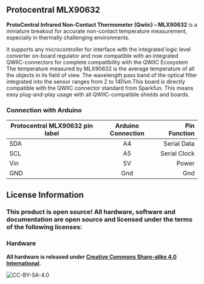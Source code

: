 ## Protocentral MLX90632

**ProtoCentral Infrared Non-Contact Thermometer (Qwiic) – MLX90632** is a miniature breakout for accurate non-contact temperature measurement, especially in thermally challenging environments.


It supports any microcontroller for interface with the integrated logic level converter on-board regulator and now compatible with an integrated QWIIC-connectors for complete compatibility with the QWIIC Ecosystem The temperature measured by MLX90632 is the average temperature of all the objects in its field of view. The wavelength pass band of the optical filter integrated into the sensor ranges from 2 to 14Î¼m.This board is directly compatible with the QWIIC connector standard from Sparkfun. This means easy plug-and-play usage with all QWIIC-compatible shields and boards.

### Connection with Arduino

|Protocentral MLX90632 pin label| Arduino Connection   |Pin Function      |
|----------------- |:--------------------:|-----------------:|
| SDA              | A4                  |  Serial Data      |
| SCL              | A5                  |  Serial Clock     |
| Vin              | 5V                  |  Power            |
| GND              | Gnd                 |  Gnd              |

## License Information

### This product is open source! All hardware, software and documentation are open source and licensed under the terms of the following licenses:

### Hardware

**All hardware is released under [Creative Commons Share-alike 4.0 International](http://creativecommons.org/licenses/by-sa/4.0/).**

![CC-BY-SA-4.0](https://i.creativecommons.org/l/by-sa/4.0/88x31.png)
